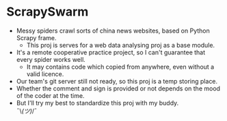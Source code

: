 # ScrapySwarm

* Messy spiders crawl sorts of china news websites, based on Python Scrapy frame. 
  * This proj is serves for a web data analysing proj as a base module.
* It's a remote cooperative practice project, so I can't guarantee that every spider works well. 
  * It may contains code which copied from anywhere, even without a valid licence.
* Our team's git server still not ready, so this proj is a temp storing place.
* Whether the comment and sign is provided or not depends on the mood of the coder at the time.
* But I'll try my best to standardize this proj with my buddy.  
¯\\_(ツ)_/¯
